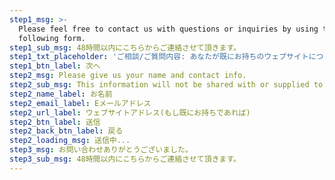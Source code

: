 ```yaml
---
step1_msg: >-
  Please feel free to contact us with questions or inquiries by using the
  following form.
step1_sub_msg: 48時間以内にこちらからご連絡させて頂きます。
step1_txt_placeholder: 'ご相談/ご質問内容: あなたが既にお持ちのウェブサイトについて、　新しく制作したいウェブサイトについて、等…'
step1_btn_label: 次へ
step2_msg: Please give us your name and contact info.
step2_sub_msg: This information will not be shared with or supplied to any third party.
step2_name_label: お名前
step2_email_label: Eメールアドレス
step2_url_label: ウェブサイトアドレス(もし既にお持ちであれば)
step2_btn_label: 送信
step2_back_btn_label: 戻る
step2_loading_msg: 送信中...
step3_msg: お問い合わせありがとうございました。
step3_sub_msg: 48時間以内にこちらからご連絡させて頂きます。
---
```


